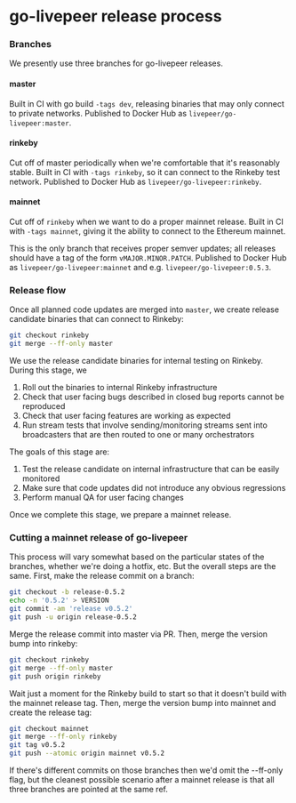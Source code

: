 # go-livepeer release process

### Branches

We presently use three branches for go-livepeer releases.

#### master

Built in CI with go build `-tags dev`, releasing binaries that may only connect to private networks. Published to Docker Hub as `livepeer/go-livepeer:master`.

#### rinkeby

Cut off of master periodically when we're comfortable that it's reasonably stable. Built in CI with `-tags rinkeby`, so it can connect to the Rinkeby test network. Published to Docker Hub as `livepeer/go-livepeer:rinkeby`.

#### mainnet

Cut off of `rinkeby` when we want to do a proper mainnet release. Built in CI with `-tags mainnet`, giving it the ability to connect to the Ethereum mainnet.

This is the only branch that receives proper semver updates; all releases should have a tag of the form `vMAJOR.MINOR.PATCH`. Published to Docker Hub as `livepeer/go-livepeer:mainnet` and e.g. `livepeer/go-livepeer:0.5.3`.

### Release flow

Once all planned code updates are merged into `master`, we create release candidate binaries that can connect to Rinkeby:

```bash
git checkout rinkeby
git merge --ff-only master 
```

We use the release candidate binaries for internal testing on Rinkeby. During this stage, we

1. Roll out the binaries to internal Rinkeby infrastructure
2. Check that user facing bugs described in closed bug reports cannot be reproduced
3. Check that user facing features are working as expected
4. Run stream tests that involve sending/monitoring streams sent into broadcasters that are then routed to one or many orchestrators

The goals of this stage are:

1. Test the release candidate on internal infrastructure that can be easily monitored
2. Make sure that code updates did not introduce any obvious regressions
3. Perform manual QA for user facing changes

Once we complete this stage, we prepare a mainnet release.

### Cutting a mainnet release of go-livepeer

This process will vary somewhat based on the particular states of the branches, whether we're doing a hotfix, etc. But the overall steps are the same. First, make the release commit on a branch:

```bash
git checkout -b release-0.5.2 
echo -n '0.5.2' > VERSION
git commit -am 'release v0.5.2'
git push -u origin release-0.5.2
```

Merge the release commit into master via PR. Then, merge the version bump into rinkeby:

```bash
git checkout rinkeby
git merge --ff-only master 
git push origin rinkeby
```

Wait just a moment for the Rinkeby build to start so that it doesn't build with the mainnet release tag. Then, merge the version bump into mainnet and create the release tag:

```bash
git checkout mainnet
git merge --ff-only rinkeby
git tag v0.5.2
git push --atomic origin mainnet v0.5.2
```

If there's different commits on those branches then we'd omit the --ff-only flag, but the cleanest possible scenario after a mainnet release is that all three branches are pointed at the same ref.
